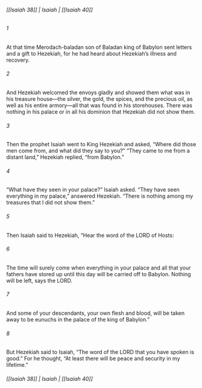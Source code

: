 ###### [[Isaiah 38]] | Isaiah | [[Isaiah 40]]

###### 1
At that time Merodach-baladan son of Baladan king of Babylon sent letters and a gift to Hezekiah, for he had heard about Hezekiah’s illness and recovery.
###### 2
And Hezekiah welcomed the envoys gladly and showed them what was in his treasure house—the silver, the gold, the spices, and the precious oil, as well as his entire armory—all that was found in his storehouses. There was nothing in his palace or in all his dominion that Hezekiah did not show them.
###### 3
Then the prophet Isaiah went to King Hezekiah and asked, “Where did those men come from, and what did they say to you?” “They came to me from a distant land,” Hezekiah replied, “from Babylon.”
###### 4
“What have they seen in your palace?” Isaiah asked. “They have seen everything in my palace,” answered Hezekiah. “There is nothing among my treasures that I did not show them.”
###### 5
Then Isaiah said to Hezekiah, “Hear the word of the LORD of Hosts:
###### 6
The time will surely come when everything in your palace and all that your fathers have stored up until this day will be carried off to Babylon. Nothing will be left, says the LORD.
###### 7
And some of your descendants, your own flesh and blood, will be taken away to be eunuchs in the palace of the king of Babylon.”
###### 8
But Hezekiah said to Isaiah, “The word of the LORD that you have spoken is good.” For he thought, “At least there will be peace and security in my lifetime.”

###### [[Isaiah 38]] | Isaiah | [[Isaiah 40]]
